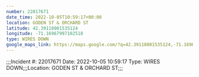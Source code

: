 ```yaml
---
number: 22017671
date_time: 2022-10-05T10:59:17+00:00
location: GODEN ST & ORCHARD ST
latitude: 42.39118001535124
longitude: -71.16967997102518
type: WIRES DOWN
google_maps_link: https://maps.google.com/?q=42.39118001535124,-71.16967997102518
---
```


;;;Incident #: 22017671  Date: 2022-10-05 10:59:17  Type: WIRES DOWN;;;Location: GODEN ST & ORCHARD ST;;;
